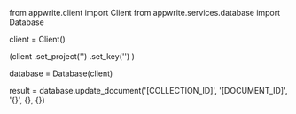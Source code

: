 from appwrite.client import Client
from appwrite.services.database import Database

client = Client()

(client
  .set_project('')
  .set_key('')
)

database = Database(client)

result = database.update_document('[COLLECTION_ID]', '[DOCUMENT_ID]', '{}', {}, {})

